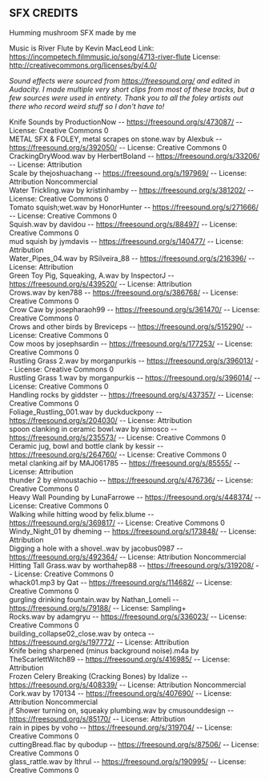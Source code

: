## SFX CREDITS

Humming mushroom SFX made by me

Music is River Flute by Kevin MacLeod
Link: https://incompetech.filmmusic.io/song/4713-river-flute
License: http://creativecommons.org/licenses/by/4.0/

*Sound effects were sourced from https://freesound.org/ and edited in Audacity. I made multiple very short clips from most of these tracks, but a few sources were used in entirety. Thank you to all the foley artists out there who record weird stuff so I don't have to!*

Knife Sounds by ProductionNow -- https://freesound.org/s/473087/ -- License: Creative Commons 0  
METAL SFX & FOLEY, metal scrapes on stone.wav by Alexbuk -- https://freesound.org/s/392050/ -- License: Creative Commons 0  
CrackingDryWood.wav by HerbertBoland -- https://freesound.org/s/33206/ -- License: Attribution  
Scale by thejoshuachang -- https://freesound.org/s/197969/ -- License: Attribution Noncommercial    
Water Trickling.wav by kristinhamby -- https://freesound.org/s/381202/ -- License: Creative Commons 0  
Tomato squish;wet.wav by HonorHunter -- https://freesound.org/s/271666/ -- License: Creative Commons 0  
Squish.wav by davidou -- https://freesound.org/s/88497/ -- License: Creative Commons 0  
mud squish by jymdavis -- https://freesound.org/s/140477/ -- License: Attribution  
Water_Pipes_04.wav by RSilveira_88 -- https://freesound.org/s/216396/ -- License: Attribution  
Green Toy Pig, Squeaking, A.wav by InspectorJ -- https://freesound.org/s/439520/ -- License: Attribution  
Crows.wav by ken788 -- https://freesound.org/s/386768/ -- License: Creative Commons 0  
Crow Caw by josepharaoh99 -- https://freesound.org/s/361470/ -- License: Creative Commons 0  
Crows and other birds by Breviceps -- https://freesound.org/s/515290/ -- License: Creative Commons 0  
Cow moos by josephsardin -- https://freesound.org/s/177253/ -- License: Creative Commons 0  
Rustling Grass 2.wav by morganpurkis -- https://freesound.org/s/396013/ -- License: Creative Commons 0  
Rustling Grass 1.wav by morganpurkis -- https://freesound.org/s/396014/ -- License: Creative Commons 0  
Handling rocks by giddster -- https://freesound.org/s/437357/ -- License: Creative Commons 0  
Foliage_Rustling_001.wav by duckduckpony -- https://freesound.org/s/204030/ -- License: Attribution  
spoon clanking in ceramic bowl.wav by simosco -- https://freesound.org/s/235573/ -- License: Creative Commons 0  
Ceramic jug, bowl and bottle clank by kessir -- https://freesound.org/s/264760/ -- License: Creative Commons 0  
metal clanking.aif by MAJ061785 -- https://freesound.org/s/85555/ -- License: Attribution  
thunder 2 by elmoustachio -- https://freesound.org/s/476736/ -- License: Creative Commons 0  
Heavy Wall Pounding by LunaFarrowe -- https://freesound.org/s/448374/ -- License: Creative Commons 0  
Walking while hitting wood by felix.blume -- https://freesound.org/s/369817/ -- License: Creative Commons 0  
Windy_Night_01 by dheming -- https://freesound.org/s/173848/ -- License: Attribution  
Digging a hole with a shovel..wav by jacobus0987 -- https://freesound.org/s/492364/ -- License: Attribution Noncommercial  
Hitting Tall Grass.wav by worthahep88 -- https://freesound.org/s/319208/ -- License: Creative Commons 0  
whack01.mp3 by Qat -- https://freesound.org/s/114682/ -- License: Creative Commons 0  
gurgling drinking fountain.wav by Nathan_Lomeli -- https://freesound.org/s/79188/ -- License: Sampling+  
Rocks.wav by adamgryu -- https://freesound.org/s/336023/ -- License: Creative Commons 0  
building_collapse02_close.wav by onteca -- https://freesound.org/s/197772/ -- License: Attribution  
Knife being sharpened (minus background noise).m4a by TheScarlettWitch89 -- https://freesound.org/s/416985/ -- License: Attribution  
Frozen Celery Breaking (Cracking Bones) by Idalize -- https://freesound.org/s/408339/ -- License: Attribution Noncommercial  
Cork.wav by 170134 -- https://freesound.org/s/407690/ -- License: Attribution Noncommercial  
jf Shower turning on, squeaky plumbing.wav by cmusounddesign -- https://freesound.org/s/85170/ -- License: Attribution  
rain in pipes by voho -- https://freesound.org/s/319704/ -- License: Creative Commons 0  
cuttingBread.flac by qubodup -- https://freesound.org/s/87506/ -- License: Creative Commons 0  
glass_rattle.wav by Ithrul -- https://freesound.org/s/190995/ -- License: Creative Commons 0  